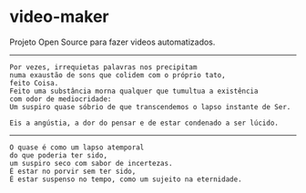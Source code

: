 # video-maker
Projeto Open Source para fazer videos automatizados.

------------------------------------------------------------------------

```
Por vezes, irrequietas palavras nos precipitam
numa exaustão de sons que colidem com o próprio tato, 
feito Coisa.
Feito uma substância morna qualquer que tumultua a existência
com odor de mediocridade:
Um suspiro quase sóbrio de que transcendemos o lapso instante de Ser.

Eis a angústia, a dor do pensar e de estar condenado a ser lúcido.
```
------------------------------------------------------------------------

```
O quase é como um lapso atemporal 
do que poderia ter sido, 
um suspiro seco com sabor de incertezas.
É estar no porvir sem ter sido, 
É estar suspenso no tempo, como um sujeito na eternidade.
```